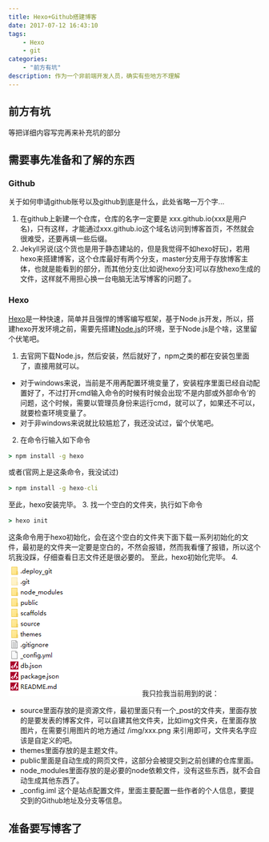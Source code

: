 ```yaml
---
title: Hexo+Github搭建博客
date: 2017-07-12 16:43:10
tags:
    - Hexo
    - git
categories:
    - "前方有坑"
description: 作为一个非前端开发人员，确实有些地方不理解
---
```

## 前方有坑
等把详细内容写完再来补充坑的部分
## 需要事先准备和了解的东西
### Github
 关于如何申请github账号以及github到底是什么，此处省略一万个字...
 1. 在github上新建一个仓库，仓库的名字一定要是 xxx.github.io(xxx是用户名)，只有这样，才能通过xxx.github.io这个域名访问到博客首页，不然就会很难受，还要再填一些后缀。
 2. Jekyll另说(这个货也是用于静态建站的，但是我觉得不如hexo好玩)，若用hexo来搭建博客，这个仓库最好有两个分支，master分支用于存放博客主体，也就是能看到的部分，而其他分支(比如说hexo分支)可以存放hexo生成的文件，这样就不用担心换一台电脑无法写博客的问题了。

### Hexo
[Hexo](https://hexo.io/)是一种快速，简单并且强悍的博客编写框架，基于Node.js开发，所以，搭建hexo开发环境之前，需要先搭建[Node.js](https://nodejs.org/en/)的环境，至于Node.js是个啥，这里留个伏笔吧。
 1. 去官网下载Node.js，然后安装，然后就好了，npm之类的都在安装包里面了，直接用就可以。
  * 对于windows来说，当前是不用再配置环境变量了，安装程序里面已经自动配置好了，不过打开cmd输入命令的时候有时候会出现‘不是内部或外部命令’的问题，这个时候，需要以管理员身份来运行cmd，就可以了，如果还不可以，就要检查环境变量了。
  * 对于非windows来说就比较尴尬了，我还没试过，留个伏笔吧。
 2. 在命令行输入如下命令
 ```cmd
 > npm install -g hexo
 ```
 或者(官网上是这条命令，我没试过)
 ```cmd
 > npm install -g hexo-cli
 ```
 至此，hexo安装完毕。
 3. 找一个空白的文件夹，执行如下命令
 ```cmd
 > hexo init
 ```
 这条命令用于hexo初始化，会在这个空白的文件夹下面下载一系列初始化的文件，最初是的文件夹一定要是空白的，不然会报错，然而我看懂了报错，所以这个坑我没踩，仔细查看日志文件还是很必要的。
 至此，hexo初始化完毕。
 4. ![hexo文件目录结构](/img/hexo/hexo文件目录结构.png)
 我只捡我当前用到的说：
  * source里面存放的是资源文件，最初里面只有一个_post的文件夹，里面存放的是要发表的博客文件，可以自建其他文件夹，比如img文件夹，在里面存放图片，在需要引用图片的地方通过 /img/xxx.png 来引用即可，文件夹名字应该是自定义的吧。
  * themes里面存放的是主题文件。
  * public里面是自动生成的网页文件，这部分会被提交到之前创建的仓库里面。
  * node_modules里面存放的是必要的node依赖文件，没有这些东西，就不会自动生成其他东西了。
  * \_config.iml 这个是站点配置文件，里面主要配置一些作者的个人信息，要提交到的Github地址及分支等信息。

## 准备要写博客了
